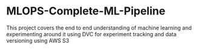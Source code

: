 # MLOPS-Complete-ML-Pipeline
This project covers the end to end understanding of machine learning and experimenting around it using DVC for experiment tracking and data versioning using AWS S3
